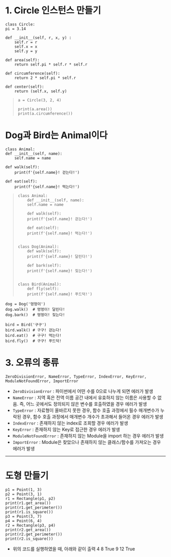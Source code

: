 # 1. Circle 인스턴스 만들기
    class Circle:
    pi = 3.14

    def __init__(self, r, x, y) :
        self.r = r
        self.x = x
        self.y = y

    def area(self):
        return self.pi * self.r * self.r
    
    def circumference(self):
        return 2 * self.pi * self.r
    
    def center(self):
        return (self.x, self.y)

>     a = Circle(3, 2, 4)
>  
>     print(a.area())
>     print(a.circumference())

# Dog과 Bird는 Animal이다
    class Animal:
    def __init__(self, name):
        self.name = name

    def walk(self):
        print(f'{self.name}! 걷는다!')

    def eat(self):
        print(f'{self.name}! 먹는다!')

>     class Animal:
>         def __init__(self, name):
>         self.name = name
>
>         def walk(self):
>         print(f'{self.name}! 걷는다!')
>
>         def eat(self):
>         print(f'{self.name}! 먹는다!')
>
>
>     class Dog(Animal):
>         def walk(self):
>         print(f'{self.name}! 달린다!')
>
>         def bark(self):
>         print(f'{self.name}! 짖는다!')
>
>
>     class Bird(Animal):
>         def fly(self):
>         print(f'{self.name}! 푸드덕!')

    dog = Dog('멍멍이')
    dog.walk()  # 멍멍이! 달린다!
    dog.bark()  # 멍멍이! 짖는다!

    bird = Bird('구구')
    bird.walk() # 구구! 걷는다!
    bird.eat()  # 구구! 먹는다!
    bird.fly()  # 구구! 푸드덕!

# 3. 오류의 종류
    ZeroDivisionError, NameError, TypeError, IndexError, KeyError, ModuleNotFoundError, ImportError

* `ZeroDivisionError` : 파이썬에서 어떤 수를 0으로 나누게 되면 에러가 발생
* `NameError` : 지역 혹은 전역 이름 공간 내에서 유효하지 않는 이름은 사용할 수 없음. 즉, 어느 곳에서도 정의되지 않은 변수를 호출하였을 경우 에러가 발생
* `TypeError` : 자료형이 올바르지 못한 경우, 함수 호출 과정에서 필수 매개변수가 누락된 경우, 함수 호출 과정에서 매개변수 개수가 초과해서 들어온 경우 에러가 발생
* `IndexError` : 존재하지 않는 index로 조회할 경우 에러가 발생
* `KeyError` : 존재하지 않는 Key로 접근한 경우 에러가 발생
* `ModuleNotFoundError` : 존재하지 않는 Module을 import 하는 경우 에러가 발생
* `ImportError` : Module은 찾았으나 존재하지 않는 클래스/함수를 가져오는 경우 에러가 발생

* * *

# 도형 만들기

    p1 = Point(1, 3)
    p2 = Point(3, 1)
    r1 = Rectangle(p1, p2)
    print(r1.get_area())
    print(r1.get_perimeter())
    print(r1.is_square())
    p3 = Point(3, 7)
    p4 = Point(6, 4)
    r2 = Rectangle(p3, p4)
    print(r2.get_area())
    print(r2.get_perimeter())
    print(r2.is_square())

* 위의 코드를 실행하였을 때, 아래와 같이 출력
    4
    8
    True
    9
    12
    True